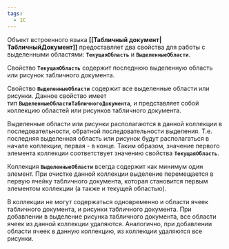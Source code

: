 ```yaml
---
tags:
  - 1С
---
```

Объект встроенного языка **[[Табличный документ|ТабличныйДокумент]]** предоставляет два свойства для работы с выделенными областями: **`ТекущаяОбласть`** и **`ВыделенныеОбласти`**.

Свойство **`ТекущаяОбласть`** содержит последнюю выделенную область или рисунок табличного документа.

Свойство **`ВыделенныеОбласти`** содержит все выделенные области или рисунки. Данное свойство имеет тип **`ВыделенныеОбластиТабличногоДокумента`**, и представляет собой коллекцию областей или рисунков табличного документа.

Выделенные области или рисунки располагаются в данной коллекции в последовательности, обратной последовательности выделения. Т.е. последняя выделенная область или рисунок будут располагаться в начале коллекции, первая - в конце. Таким образом, значение первого элемента коллекции соответствует значению свойства **`ТекущаяОбласть`**.

Коллекция **`ВыделенныеОбласти`** всегда содержит как минимум один элемент. При очистке данной коллекции выделение перемещается в первую ячейку табличного документа, которая становится первым элементом коллекции (а также и текущей областью).

В коллекции не могут содержаться одновременно и области ячеек табличного документа, и рисунки табличного документа. При добавлении в выделение рисунка табличного документа, все области ячеек из данной коллекции удаляются. Аналогично, при добавлении области ячеек в данную коллекцию, из коллекции удаляются все рисунки.

